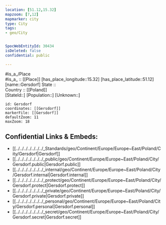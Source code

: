 ```yaml
---
location: [51.12,15.32] 
mapzoom: [7,12] 
mapmarker: city 
type: City
tags:
- geo/City


SpocWebEntityId: 30434
isDeleted: false
confidential: public

---
```

#is_a_/Place  
#is_a_ :: [[Place]] 
[has_place_longitude::15.32] 
[has_place_latitude::51.12] 
[name::Gersdorf] 
State ::  
Country :: [[Poland]]  
[StateId::] 
[Population::] 
[Unknown::] 


```leaflet
id: Gersdorf
coordinates: [[Gersdorf]] 
markerFile: [[Gersdorf]] 
defaultZoom: 11 
maxZoom: 18
```


## Confidential Links & Embeds: 
- [[../../../../../../../_Standards/geo/Continent/Europe/Europe~East/Poland/City/Gersdorf|Gersdorf]] 
- [[../../../../../../../_public/geo/Continent/Europe/Europe~East/Poland/City/Gersdorf.public|Gersdorf.public]] 
- [[../../../../../../../_internal/geo/Continent/Europe/Europe~East/Poland/City/Gersdorf.internal|Gersdorf.internal]] 
- [[../../../../../../../_protect/geo/Continent/Europe/Europe~East/Poland/City/Gersdorf.protect|Gersdorf.protect]] 
- [[../../../../../../../_private/geo/Continent/Europe/Europe~East/Poland/City/Gersdorf.private|Gersdorf.private]] 
- [[../../../../../../../_personal/geo/Continent/Europe/Europe~East/Poland/City/Gersdorf.personal|Gersdorf.personal]] 
- [[../../../../../../../_secret/geo/Continent/Europe/Europe~East/Poland/City/Gersdorf.secret|Gersdorf.secret]] 
